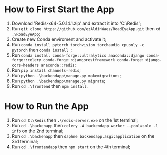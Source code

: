 # How to First Start the App

1. Download 'Redis-x64-5.0.14.1.zip' and extract it into 'C:\Redis';
2. Run `git clone https://github.com/ezAldinWaez/RoadEyeApp.git` then `cd .\RoadEyeApp`;
4. Create new Conda enviroment and activate it;
5. Run `conda install pytorch torchvision torchaudio cpuonly -c pytorch` then `conda install `;
6. Run `conda install conda-forge::ultralytics anaconda::django conda-forge::celery conda-forge::djangorestframework conda-forge::django-cors-headers anaconda::redis`;
7. Run `pip install channels-redis`;
9. Run `python .\backendapp\manage.py makemigrations`;
10. Run `python .\backendapp\manage.py migrate`;
11. Run `cd .\frontend` then `npm install`.

# How to Run the App

1. Run `cd C:\Redis` then `.\redis-server.exe` on the 1st terminal;
2. Run `cd .\backenapp` then `celery -A backendapp worker --pool=solo -l info` on the 2nd terminal;
3. Run `cd .\backenapp` then `daphne backendapp.asgi:application` on the 3rd terminal;
4. Run `cd .\frontendapp` then `npm start` on the 4th terminal;
